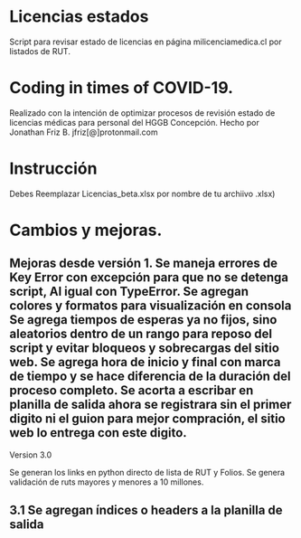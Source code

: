 # Licencias estados
Script para revisar estado de licencias en página milicenciamedica.cl por listados de RUT.

# Coding in times of COVID-19.
Realizado con la intención de optimizar procesos de revisión estado de licencias médicas para personal del HGGB Concepción.
Hecho por Jonathan Friz B. jfriz[@]protonmail.com

# Instrucción
Debes Reemplazar Licencias_beta.xlsx por nombre de tu archiivo .xlsx)

# Cambios y mejoras.
Mejoras desde versión 1. Se maneja errores de Key Error con excepción para que no se detenga script, 
Al igual con TypeError.
Se agregan colores y formatos para visualización en consola
Se agrega tiempos de esperas ya no fijos, sino aleatorios dentro de un rango para reposo del script 
y evitar bloqueos y sobrecargas del sitio web. 
Se agrega hora de inicio y final con marca de tiempo y se hace diferencia de la duración del proceso completo.
Se acorta a escribar en planilla de salida ahora se registrara sin el primer digito ni el guion para mejor compración, 
el sitio web lo entrega con este digito.
----------------------------------------------------------
Version 3.0 

Se generan los links en python directo de lista de RUT y Folios.
Se genera validación de ruts mayores y menores a 10 millones.

3.1 Se agregan índices o headers a la planilla de salida
----------------------------------------------------------

